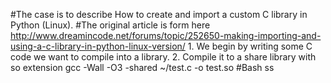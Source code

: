 #The case is to describe How to create and import a custom C library in Python (Linux). 
#The original article is form here http://www.dreamincode.net/forums/topic/252650-making-importing-and-using-a-c-library-in-python-linux-version/
    1. We begin by writing some C code we want to compile into a library. 
    2. Compile it to a share library with so extension 
        gcc -Wall -O3 -shared ~/test.c -o test.so #Bash
    ss
